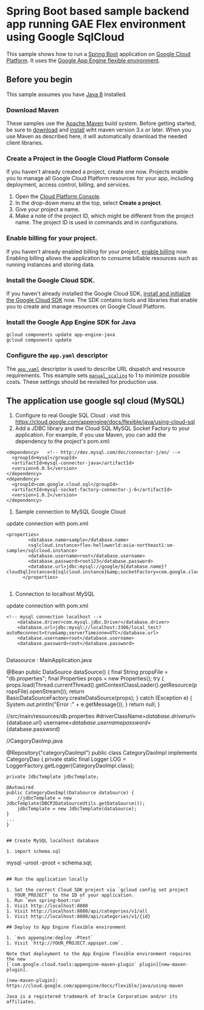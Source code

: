 # Spring Boot based sample backend app running GAE Flex environment using Google SqlCloud

This sample shows how to run a [Spring Boot][spring-boot] application on [Google
Cloud Platform][cloud-java]. It uses the [Google App Engine flexible
environment][App Engine-flexible].

[App Engine-flexible]: https://cloud.google.com/appengine/docs/flexible/
[cloud-java]: https://cloud.google.com/java/
[spring-boot]: http://projects.spring.io/spring-boot/


## Before you begin

This sample assumes you have [Java 8][java8] installed.

[java8]: http://www.oracle.com/technetwork/java/javase/downloads/

### Download Maven

These samples use the [Apache Maven][maven] build system. Before getting
started, be sure to [download][maven-download] and [install][maven-install] wiht maven version 3.x or later.
When you use Maven as described here, it will automatically download the needed
client libraries.

[maven]: https://maven.apache.org
[maven-download]: https://maven.apache.org/download.cgi
[maven-install]: https://maven.apache.org/install.html

### Create a Project in the Google Cloud Platform Console

If you haven't already created a project, create one now. Projects enable you to
manage all Google Cloud Platform resources for your app, including deployment,
access control, billing, and services.

1. Open the [Cloud Platform Console][cloud-console].
1. In the drop-down menu at the top, select **Create a project**.
1. Give your project a name.
1. Make a note of the project ID, which might be different from the project
   name. The project ID is used in commands and in configurations.

[cloud-console]: https://console.cloud.google.com/

### Enable billing for your project.

If you haven't already enabled billing for your project, [enable
billing][enable-billing] now.  Enabling billing allows the application to
consume billable resources such as running instances and storing data.

[enable-billing]: https://console.cloud.google.com/project/_/settings

### Install the Google Cloud SDK.

If you haven't already installed the Google Cloud SDK, [install and initialize
the Google Cloud SDK][cloud-sdk] now. The SDK contains tools and libraries that
enable you to create and manage resources on Google Cloud Platform.

[cloud-sdk]: https://cloud.google.com/sdk/

### Install the Google App Engine SDK for Java


```
gcloud components update app-engine-java
gcloud components update
```

### Configure the `app.yaml` descriptor

The [`app.yaml`][app-yaml] descriptor is used to describe URL
dispatch and resource requirements.  This example sets
[`manual_scaling`][manual-scaling] to 1 to minimize possible costs.
These settings should be revisited for production use.

[app-yaml]: https://cloud.google.com/appengine/docs/flexible/java/configuring-your-app-with-app-yaml
[manual-scaling]: https://cloud.google.com/appengine/docs/flexible/java/configuring-your-app-with-app-yaml#manual-scaling


## The application use google sql cloud (MySQL)

1. Configure to real Google SQL Cloud : visit this https://cloud.google.com/appengine/docs/flexible/java/using-cloud-sql
1. Add a JDBC library and the Cloud SQL MySQL Socket Factory to your application. For example, if you use Maven, you can add the dependency to the project's pom.xml:
```
<dependency>   <!-- http://dev.mysql.com/doc/connector-j/en/ -->
  <groupId>mysql</groupId>
  <artifactId>mysql-connector-java</artifactId>
  <version>6.0.5</version>
</dependency>
<dependency>
  <groupId>com.google.cloud.sql</groupId>
  <artifactId>mysql-socket-factory-connector-j-6</artifactId>
  <version>1.0.2</version>
</dependency>
```
1. Sample connection to MySQL Google Cloud

update connection with pom.xml
```
<properties>
        <database.name>sample</database.name>
        <sqlcloud.instance>flex-helloworld:asia-northeast1:sm-sample</sqlcloud.instance>
        <database.username>root</database.username>
        <database.password>root123</database.password>
        <database.url>jdbc:mysql://google/${database.name}?cloudSqlInstance=${sqlcloud.instance}&amp;socketFactory=com.google.cloud.sql.mysql.SocketFactory</database.url>
      </properties>
      
```

1. Connection to localhost MySQL 

update connection with pom.xml
      
```
<!-- mysql connection localhost -->
    <database.driver>com.mysql.jdbc.Driver</database.driver> 
    <database.url>jdbc:mysql://localhost:3306/local_test?autoReconnect=true&amp;serverTimezone=UTC</database.url>
    <database.username>root</database.username>
    <database.password>root</database.password>
    
```
Datasource : MainApplication.java

 @Bean
  public DataSource dataSource() {
      final String propsFile = "db.properties";
      final Properties props = new Properties();
      try {
          props.load(Thread.currentThread().getContextClassLoader().getResource(propsFile).openStream());
          return BasicDataSourceFactory.createDataSource(props);
      } catch (Exception e) {
          System.out.println("Error :" + e.getMessage());
      }
      return null;
  }
  
  //src/main/resources/db.properties
  #driverClassName=${database.driver}
  url=${database.url}
  username=${database.username}
  password=${database.password}

  
  //CaegoryDaoImp.java
  
@Repository("categoryDaoImpl")
public class CategoryDaoImpl implements CategoryDao {
    private static final Logger LOG = LoggerFactory.getLogger(CategoryDaoImpl.class);
    
    private JdbcTemplate jdbcTemplate;
    
    @Autowired
    public CategoryDaoImpl(DataSource dataSource) {
        //jdbcTemplate = new JdbcTemplate(DBCP2DataSourceUtils.getDataSource());
        jdbcTemplate = new JdbcTemplate(dataSource);
    }
    ...
    }
```

## Create MySQL localhost database 

1. import schema.sql

```
mysql -uroot -proot < schema.sql;

```

## Run the application locally

1. Set the correct Cloud SDK project via `gcloud config set project
   YOUR_PROJECT` to the ID of your application.
1. Run `mvn spring-boot:run`
1. Visit http://localhost:8080
1. Visit http://localhost:8080/api/categories/v1/all
1. Visit http://localhost:8080/api/categories/v1/{id}

## Deploy to App Engine flexible environment

1. `mvn appengine:deploy -Ptest`
1. Visit `http://YOUR_PROJECT.appspot.com`.

Note that deployment to the App Engine flexible environment requires the new
[`com.google.cloud.tools:appengine-maven-plugin` plugin][new-maven-plugin].

[new-maven-plugin]: https://cloud.google.com/appengine/docs/flexible/java/using-maven

Java is a registered trademark of Oracle Corporation and/or its affiliates.


